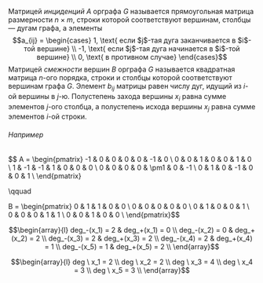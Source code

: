 Матрицей _инциденций_ $A$ орграфа $G$ называетcя прямоугольная матрица размерности $n \times m$, строки которой соответствуют вершинам, столбцы — дугам графа, а элементы $$a_{ij} = \begin{cases} 1, \text{ если $j$-тая дуга заканчивается в $i$-той вершине} \\ -1, \text{ если $j$-тая дуга начинается в $i$-той вершине} \\ 0, \text{ в противном случае} \end{cases}$$
Матрицей _смежности_ вершин $B$ орграфа $G$ называется квадратная матрица $n$-ого порядка, строки и столбцы которой соответствуют вершинам графа $G$. Элемент $b_{ij}$ матрицы равен числу дуг, идущий из $i$-ой вершины в $j$-ю.
Полустепень захода вершины $x_i$ равна сумме элементов $j$-ого столбца, а полустепень исхода вершины $x_j$ равна сумме элементов $i$-ой строки.
###### Например
$$ A =
\begin{pmatrix}
-1 & 0 & 0 & 0 & 0 & -1 & 0 \\
0 & 0 & 1 & 0 & 0 & 1 & 0 \\
1 & -1 & -1 & 1 & 0 & 0 & 0 \\
0 & 0 & 0 & 0 & \pm1 & 0 & -1 \\
0 & 1 & 0 & -1 & 0 & 0 & 1 \\
\end{pmatrix}

\qquad

B =
\begin{pmatrix}
0 & 1 & 1 & 0 & 0 \\
0 & 0 & 0 & 0 & 0 \\
0 & 1 & 0 & 0 & 1 \\
0 & 0 & 0 & 1 & 1 \\
0 & 0 & 1 & 0 & 0 \\
\end{pmatrix}$$

$$\begin{array}{l}
deg_-(x_1) = 2 & deg_+(x_1) = 0 \\
deg_-(x_2) = 0 & deg_+(x_2) = 2 \\
deg_-(x_3) = 2 & deg_+(x_3) = 2 \\
deg_-(x_4) = 2 & deg_+(x_4) = 1 \\
deg_-(x_5) = 1 & deg_+(x_5) = 2 \\
\end{array}$$

$$\begin{array}{l}
deg \ x_1 = 2 \\
deg \ x_2 = 2 \\
deg \ x_3 = 4 \\
deg \ x_4 = 3 \\
deg \ x_5 = 3 \\
\end{array}$$